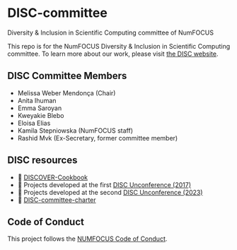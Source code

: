 # DISC-committee

Diversity &amp; Inclusion in Scientific Computing committee of NumFOCUS

This repo is for the NumFOCUS Diversity & Inclusion in Scientific Computing committee.
To learn more about our work, please visit [the DISC website](https://numfocus.org/programs/diversity-inclusion).

## DISC Committee Members

- Melissa Weber Mendonça (Chair)
- Anita Ihuman
- Emma Saroyan
- Kweyakie Blebo
- Eloisa Elias
- Kamila Stepniowska (NumFOCUS staff)
- Rashid Mvk (Ex-Secretary, former committee member)

## DISC resources

- :book: [DISCOVER-Cookbook](https://github.com/numfocus/DISCOVER-Cookbook)
- :bookmark: Projects developed at the first [DISC Unconference (2017)](https://github.com/numfocus/DISC-unconf-17)
- :bookmark: Projects developed at the second [DISC Unconference (2023)](https://github.com/numfocus/disc-unconference-2023-projects)
- :page_with_curl: [DISC-committee-charter](./committee/DISC-Committee-Charter-2024.pdf)

## Code of Conduct

This project follows the [NUMFOCUS Code of Conduct](https://numfocus.org/code-of-conduct).
